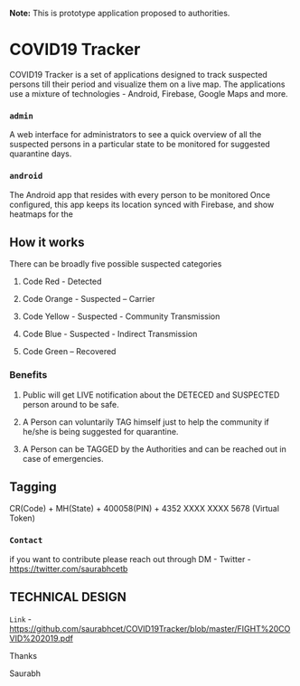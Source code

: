 **Note:** This is prototype application proposed to authorities.

COVID19 Tracker
===============

COVID19 Tracker is a set of applications designed to track suspected persons till their period 
and visualize them on a live map. 
The applications use a mixture of technologies - Android, Firebase, Google Maps and more.



### `admin`

A web interface for administrators to see a quick overview of all the suspected persons in a particular state to be 
monitored for suggested quarantine days.


### `android`

The Android app that resides with every person to be monitored 
Once configured, this app keeps its location synced with Firebase, and show 
heatmaps for the 

## How it works

There can be broadly five possible suspected categories 

1. Code Red - Detected

2. Code Orange - Suspected – Carrier

3. Code Yellow - Suspected - Community Transmission

4. Code Blue - Suspected - Indirect Transmission

5. Code Green – Recovered


### Benefits
1) Public will get LIVE notification about the DETECED and SUSPECTED person
around to be safe.

2) A Person can voluntarily TAG himself just to help the community if he/she is
being suggested for quarantine.

3) A Person can be TAGGED by the Authorities and can be reached out in case of
emergencies.


## Tagging

CR(Code) + MH(State) + 400058(PIN) + 4352 XXXX XXXX 5678 (Virtual Token)


### `Contact`

if you want to contribute please reach out through DM - Twitter -https://twitter.com/saurabhcetb



## TECHNICAL DESIGN 

`Link` - https://github.com/saurabhcet/COVID19Tracker/blob/master/FIGHT%20COVID%202019.pdf



Thanks

Saurabh
